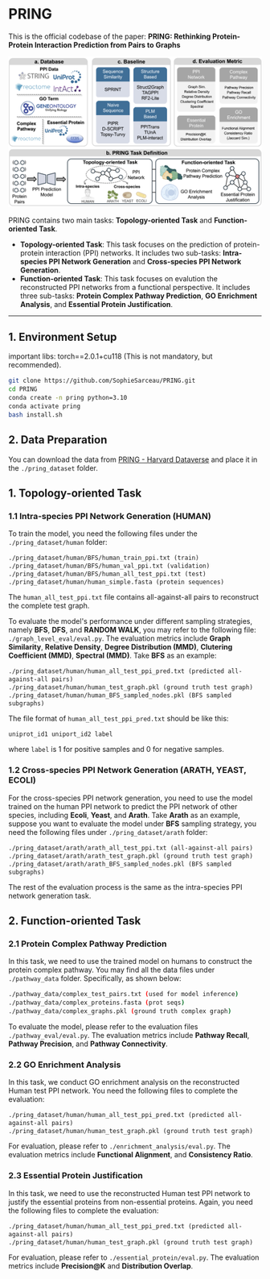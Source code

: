 # PRING
This is the official codebase of the paper: **PRING: Rethinking Protein-Protein Interaction Prediction from Pairs to Graphs**

![Overview](./photo/pring_overview.png)

PRING contains two main tasks: **Topology-oriented Task** and **Function-oriented Task**.
- **Topology-oriented Task**: This task focuses on the prediction of protein-protein interaction (PPI) networks. It includes two sub-tasks: **Intra-species PPI Network Generation** and **Cross-species PPI Network Generation**.
- **Function-oriented Task**: This task focuses on evalution the reconstructed PPI networks from a functional perspective. It includes three sub-tasks: **Protein Complex Pathway Prediction**, **GO Enrichment Analysis**, and **Essential Protein Justification**.

---

## 1. Environment Setup

important libs: torch==2.0.1+cu118 (This is not mandatory, but recommended).

```bash
git clone https://github.com/SophieSarceau/PRING.git
cd PRING
conda create -n pring python=3.10
conda activate pring
bash install.sh
```

## 2. Data Preparation

You can download the data from [PRING - Harvard Dataverse](https://doi.org/10.7910/DVN/22AUPR) and place it in the `./pring_dataset` folder.

## 1. Topology-oriented Task
### 1.1 Intra-species PPI Network Generation (HUMAN)

To train the model, you need the following files under the `./pring_dataset/human` folder:
```
./pring_dataset/human/BFS/human_train_ppi.txt (train)
./pring_dataset/human/BFS/human_val_ppi.txt (validation)
./pring_dataset/human/BFS/human_all_test_ppi.txt (test)
./pring_dataset/human/human_simple.fasta (protein sequences)
```

The `human_all_test_ppi.txt` file contains all-against-all pairs to reconstruct the complete test graph.

To evaluate the model's performance under different sampling strategies, namely **BFS**, **DFS**, and **RANDOM WALK**, you may refer to the following file: `./graph_level_eval/eval.py`.
The evaluation metrics include **Graph Similarity**, **Relative Density**, **Degree Distribution (MMD)**, **Clutering Coefficient (MMD)**, **Spectral (MMD)**.
Take **BFS** as an example:
```
./pring_dataset/human/human_all_test_ppi_pred.txt (predicted all-against-all pairs)
./pring_dataset/human/human_test_graph.pkl (ground truth test graph)
./pring_dataset/human/human_BFS_sampled_nodes.pkl (BFS sampled subgraphs)
```
The file format of `human_all_test_ppi_pred.txt` should be like this:
```
uniprot_id1 uniport_id2 label
```
where `label` is 1 for positive samples and 0 for negative samples.

### 1.2 Cross-species PPI Network Generation (ARATH, YEAST, ECOLI)
For the cross-species PPI network generation, you need to use the model trained on the human PPI network to predict the PPI network of other species, including **Ecoli**, **Yeast**, and **Arath**.
Take **Arath** as an example, suppose you want to evaluate the model under **BFS** sampling strategy, you need the following files under `./pring_dataset/arath` folder:
```
./pring_dataset/arath/arath_all_test_ppi.txt (all-against-all pairs)
./pring_dataset/arath/arath_test_graph.pkl (ground truth test graph)
./pring_dataset/arath/arath_BFS_sampled_nodes.pkl (BFS sampled subgraphs)
```

The rest of the evaluation process is the same as the intra-species PPI network generation task.

## 2. Function-oriented Task

### 2.1 Protein Complex Pathway Prediction
In this task, we need to use the trained model on humans to construct the protein complex pathway.
You may find all the data files under `./pathway_data` folder.
Specifically, as shown below:
```bash
./pathway_data/complex_test_pairs.txt (used for model inference)
./pathway_data/complex_proteins.fasta (prot seqs)
./pathway_data/complex_graphs.pkl (ground truth complex graph)
```

To evaluate the model, please refer to the evaluation files `./pathway_eval/eval.py`.
The evaluation metrics include **Pathway Recall**, **Pathway Precision**, and **Pathway Connectivity**.

### 2.2 GO Enrichment Analysis
In this task, we conduct GO enrichment analysis on the reconstructed Human test PPI network.
You need the following files to complete the evaluation:
```
./pring_dataset/human/human_all_test_ppi_pred.txt (predicted all-against-all pairs)
./pring_dataset/human/human_test_graph.pkl (ground truth test graph)
```

For evaluation, please refer to `./enrichment_analysis/eval.py`.
The evaluation metrics include **Functional Alignment**, and **Consistency Ratio**.

### 2.3 Essential Protein Justification
In this task, we need to use the reconstructed Human test PPI network to justify the essential proteins from non-essential proteins.
Again, you need the following files to complete the evaluation:
```
./pring_dataset/human/human_all_test_ppi_pred.txt (predicted all-against-all pairs)
./pring_dataset/human/human_test_graph.pkl (ground truth test graph)
```

For evaluation, please refer to `./essential_protein/eval.py`.
The evaluation metrics include **Precision@K** and **Distribution Overlap**.
